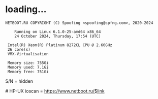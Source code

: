 # loading...
```
NETBOOT.RU COPYRIGHT (C) Spoofing <spoofing@spfng.com>, 2020-2024

	Running on Linux 6.1.0-25-amd64 x86_64
	24 October 2024, Thursday, 17:54 (UTC)

 Intel(R) Xeon(R) Platinum 8272CL CPU @ 2.60GHz
 26 core(s)
 VMX-Virtualisation

 Memory size: 755Gi
 Memory used: 7.1Gi
 Memory free: 751Gi
```
S/N = hidden

\# HP-UX ioscan = https://www.netboot.ru/$link
